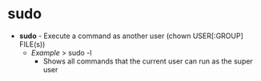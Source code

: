 # sudo 

- **sudo** - Execute a command as another user (chown USER[:GROUP] FILE(s))
	- *Example* >  sudo -l
		- Shows all commands that the current user can run as the super user